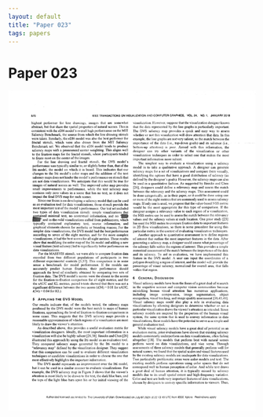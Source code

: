 ```yaml
---
layout: default
title: "Paper 023"
tags: papers
---
```


# Paper 023

<img src="/assets/scans/23.png" alt="Page with chartjunk removed" width="800"/>
